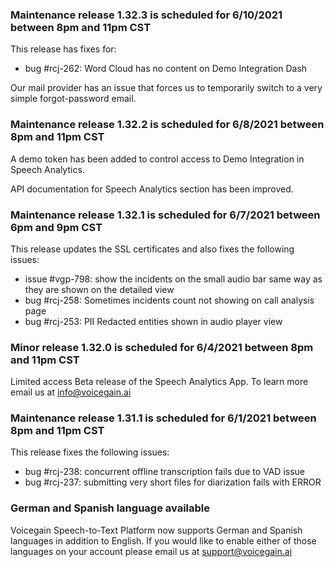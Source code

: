 ### Maintenance release 1.32.3 is scheduled for 6/10/2021 between 8pm and 11pm CST

This release has fixes for:
* bug #rcj-262: Word Cloud has no content on Demo Integration Dash

Our mail provider has an issue that forces us to temporarily switch to a very simple forgot-password email.

### Maintenance release 1.32.2 is scheduled for 6/8/2021 between 8pm and 11pm CST

A demo token has been added to control access to Demo Integration in Speech Analytics.

API documentation for Speech Analytics section has been improved.

### Maintenance release 1.32.1 is scheduled for 6/7/2021 between 6pm and 9pm CST

This release updates the SSL certificates and also fixes the following issues:
* issue #vgp-798: show the incidents on the small audio bar same way as they are shown on the detailed view 
* bug #rcj-258: Sometimes incidents count not showing on call analysis page
* bug #rcj-253: PII Redacted entities shown in audio player view

### Minor release 1.32.0 is scheduled for 6/4/2021 between 8pm and 11pm CST

Limited access Beta release of the Speech Analytics App. To learn more email us at info@voicegain.ai 

### Maintenance release 1.31.1 is scheduled for 6/1/2021 between 8pm and 11pm CST

This release fixes the following issues:
* bug #rcj-238: concurrent offline transcription fails due to VAD issue
* bug #rcj-237: submitting very short files for diarization fails with ERROR

### German and Spanish language available

Voicegain Speech-to-Text Platform now supports German and Spanish languages in addition to English.
If you would like to enable either of those languages on your account please email us at support@voicegain.ai


 




































 





